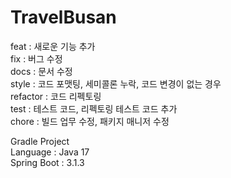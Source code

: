# TravelBusan

feat : 새로운 기능 추가<br/>
fix : 버그 수정<br/>
docs : 문서 수정<br/>
style : 코드 포맷팅, 세미콜론 누락, 코드 변경이 없는 경우<br/>
refactor : 코드 리펙토링<br/>
test : 테스트 코드, 리펙토링 테스트 코드 추가<br/>
chore : 빌드 업무 수정, 패키지 매니저 수정<br/>


Gradle Project<br/>
Language : Java 17<br/>
Spring Boot : 3.1.3<br/>

